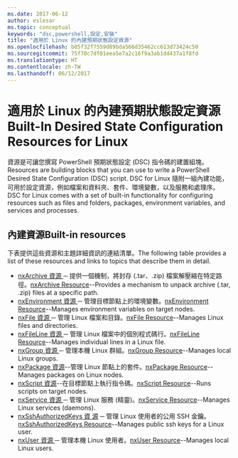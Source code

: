 ```yaml
---
ms.date: 2017-06-12
author: eslesar
ms.topic: conceptual
keywords: "dsc,powershell,設定,安裝"
title: "適用於 Linux 的內建預期狀態設定資源"
ms.openlocfilehash: b85f32f7559d89bda566d35462cc613d73424c50
ms.sourcegitcommit: 75f70c7df01eea5e7a2c16f9a3ab1dd437a1f8fd
ms.translationtype: HT
ms.contentlocale: zh-TW
ms.lasthandoff: 06/12/2017
---
```

# <a name="built-in-desired-state-configuration-resources-for-linux"></a><span data-ttu-id="18b19-103">適用於 Linux 的內建預期狀態設定資源</span><span class="sxs-lookup"><span data-stu-id="18b19-103">Built-In Desired State Configuration Resources for Linux</span></span>

<span data-ttu-id="18b19-104">資源是可讓您撰寫 PowerShell 預期狀態設定 (DSC) 指令碼的建置組塊。</span><span class="sxs-lookup"><span data-stu-id="18b19-104">Resources are building blocks that you can use to write a PowerShell Desired State Configuration (DSC) script.</span></span> <span data-ttu-id="18b19-105">DSC for Linux 隨附一組內建功能，可用於設定資源，例如檔案和資料夾、套件、環境變數，以及服務和處理序。</span><span class="sxs-lookup"><span data-stu-id="18b19-105">DSC for Linux comes with a set of built-in functionality for configuring resources such as files and folders, packages, environment variables, and services and processes.</span></span>

## <a name="built-in-resources"></a><span data-ttu-id="18b19-106">內建資源</span><span class="sxs-lookup"><span data-stu-id="18b19-106">Built-in resources</span></span> 

<span data-ttu-id="18b19-107">下表提供這些資源和主題詳細資訊的連結清單。</span><span class="sxs-lookup"><span data-stu-id="18b19-107">The following table provides a list of these resources and links to topics that describe them in detail.</span></span>

* <span data-ttu-id="18b19-108">[nxArchive 資源 ](lnxArchiveResource.md) ─ 提供一個機制，將封存 (.tar、.zip) 檔案解壓縮在特定路徑。</span><span class="sxs-lookup"><span data-stu-id="18b19-108">[nxArchive Resource](lnxArchiveResource.md)--Provides a mechanism to unpack archive (.tar, .zip) files at a specific path.</span></span>
* <span data-ttu-id="18b19-109">[nxEnvironment 資源 ](lnxEnvironmentResource.md) ─ 管理目標節點上的環境變數。</span><span class="sxs-lookup"><span data-stu-id="18b19-109">[nxEnvironment Resource](lnxEnvironmentResource.md)--Manages environment variables on target nodes.</span></span> 
* <span data-ttu-id="18b19-110">[nxFile 資源 ](lnxFileResource.md) ─ 管理 Linux 檔案和目錄。</span><span class="sxs-lookup"><span data-stu-id="18b19-110">[nxFile Resource](lnxFileResource.md)--Manages Linux files and directories.</span></span> 
* <span data-ttu-id="18b19-111">[nxFileLine 資源 ](lnxFileLineResource.md) ─ 管理 Linux 檔案中的個別程式碼行。</span><span class="sxs-lookup"><span data-stu-id="18b19-111">[nxFileLine Resource](lnxFileLineResource.md)--Manages individual lines in a Linux file.</span></span> 
* <span data-ttu-id="18b19-112">[nxGroup 資源 ](lnxGroupResource.md) ─ 管理本機 Linux 群組。</span><span class="sxs-lookup"><span data-stu-id="18b19-112">[nxGroup Resource](lnxGroupResource.md)--Manages local Linux groups.</span></span> 
* <span data-ttu-id="18b19-113">[nxPackage 資源](lnxPackageResource.md)--管理 Linux 節點上的套件。</span><span class="sxs-lookup"><span data-stu-id="18b19-113">[nxPackage Resource](lnxPackageResource.md)--Manages packages on Linux nodes.</span></span>
* <span data-ttu-id="18b19-114">[nxScript 資源](lnxScriptResource.md)--在目標節點上執行指令碼。</span><span class="sxs-lookup"><span data-stu-id="18b19-114">[nxScript Resource](lnxScriptResource.md)--Runs scripts on target nodes.</span></span>
* <span data-ttu-id="18b19-115">[nxService 資源 ](lnxServiceResource.md) ─ 管理 Linux 服務 (精靈)。</span><span class="sxs-lookup"><span data-stu-id="18b19-115">[nxService Resource](lnxServiceResource.md)--Manages Linux services (daemons).</span></span>
* <span data-ttu-id="18b19-116">[nxSshAuthorizedKeys 資 源](lnxSshAuthorizedKeysResource.md) ─ 管理 Linux 使用者的公用 SSH 金鑰。</span><span class="sxs-lookup"><span data-stu-id="18b19-116">[nxSshAuthorizedKeys Resource](lnxSshAuthorizedKeysResource.md)--Manages public ssh keys for a Linux user.</span></span> 
* <span data-ttu-id="18b19-117">[nxUser 資源 ](lnxUserResource.md) ─ 管理本機 Linux 使用者。</span><span class="sxs-lookup"><span data-stu-id="18b19-117">[nxUser Resource](lnxUserResource.md)--Manages local Linux users.</span></span> 
  
